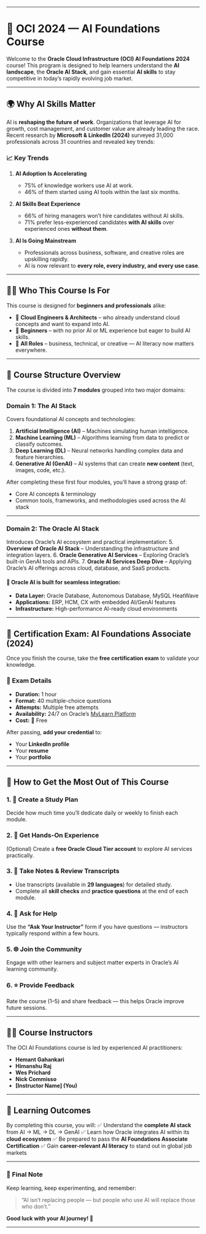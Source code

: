 
---

# 🤖 OCI 2024 — AI Foundations Course

Welcome to the **Oracle Cloud Infrastructure (OCI) AI Foundations 2024** course!
This program is designed to help learners understand the **AI landscape**, the **Oracle AI Stack**, and gain essential **AI skills** to stay competitive in today’s rapidly evolving job market.

---

## 🌍 Why AI Skills Matter

AI is **reshaping the future of work**. Organizations that leverage AI for growth, cost management, and customer value are already leading the race.
Recent research by **Microsoft & LinkedIn (2024)** surveyed 31,000 professionals across 31 countries and revealed key trends:

### 📈 Key Trends

1. **AI Adoption Is Accelerating**

   * 75% of knowledge workers use AI at work.
   * 46% of them started using AI tools within the last six months.

2. **AI Skills Beat Experience**

   * 66% of hiring managers won’t hire candidates without AI skills.
   * 71% prefer less-experienced candidates **with AI skills** over experienced ones **without them**.

3. **AI Is Going Mainstream**

   * Professionals across business, software, and creative roles are upskilling rapidly.
   * AI is now relevant to **every role, every industry, and every use case**.

---

## 👩‍💻 Who This Course Is For

This course is designed for **beginners and professionals** alike:

* 🧠 **Cloud Engineers & Architects** – who already understand cloud concepts and want to expand into AI.
* 🚀 **Beginners** – with no prior AI or ML experience but eager to build AI skills.
* 💼 **All Roles** – business, technical, or creative — AI literacy now matters everywhere.

---

## 🧩 Course Structure Overview

The course is divided into **7 modules** grouped into two major domains:

### **Domain 1: The AI Stack**

Covers foundational AI concepts and technologies:

1. **Artificial Intelligence (AI)** – Machines simulating human intelligence.
2. **Machine Learning (ML)** – Algorithms learning from data to predict or classify outcomes.
3. **Deep Learning (DL)** – Neural networks handling complex data and feature hierarchies.
4. **Generative AI (GenAI)** – AI systems that can create **new content** (text, images, code, etc.).

After completing these first four modules, you’ll have a strong grasp of:

* Core AI concepts & terminology
* Common tools, frameworks, and methodologies used across the AI stack

---

### **Domain 2: The Oracle AI Stack**

Introduces Oracle’s AI ecosystem and practical implementation:
5. **Overview of Oracle AI Stack** – Understanding the infrastructure and integration layers.
6. **Oracle Generative AI Services** – Exploring Oracle’s built-in GenAI tools and APIs.
7. **Oracle AI Services Deep Dive** – Applying Oracle’s AI offerings across cloud, database, and SaaS products.

#### 🧠 Oracle AI is built for seamless integration:

* **Data Layer:** Oracle Database, Autonomous Database, MySQL HeatWave
* **Applications:** ERP, HCM, CX with embedded AI/GenAI features
* **Infrastructure:** High-performance AI-ready cloud environments

---

## 🏅 Certification Exam: AI Foundations Associate (2024)

Once you finish the course, take the **free certification exam** to validate your knowledge.

### 🧾 Exam Details

* **Duration:** 1 hour
* **Format:** 40 multiple-choice questions
* **Attempts:** Multiple free attempts
* **Availability:** 24/7 on Oracle’s [MyLearn Platform](https://mylearn.oracle.com)
* **Cost:** 💯 Free

After passing, **add your credential** to:

* Your **LinkedIn profile**
* Your **resume**
* Your **portfolio**

---

## 🧭 How to Get the Most Out of This Course

### 1. 📅 Create a Study Plan

Decide how much time you’ll dedicate daily or weekly to finish each module.

### 2. 🧰 Get Hands-On Experience

(Optional) Create a **free Oracle Cloud Tier account** to explore AI services practically.

### 3. 📝 Take Notes & Review Transcripts

* Use transcripts (available in **29 languages**) for detailed study.
* Complete all **skill checks** and **practice questions** at the end of each module.

### 4. 💬 Ask for Help

Use the **“Ask Your Instructor”** form if you have questions — instructors typically respond within a few hours.

### 5. 🌐 Join the Community

Engage with other learners and subject matter experts in Oracle’s AI learning community.

### 6. ⭐ Provide Feedback

Rate the course (1–5) and share feedback — this helps Oracle improve future sessions.

---

## 👨‍🏫 Course Instructors

The OCI AI Foundations course is led by experienced AI practitioners:

* **Hemant Gahankari**
* **Himanshu Raj**
* **Wes Prichard**
* **Nick Commisso**
* **[Instructor Name] (You)**

---

## 🎯 Learning Outcomes

By completing this course, you will:
✅ Understand the **complete AI stack** from AI → ML → DL → GenAI
✅ Learn how Oracle integrates AI within its **cloud ecosystem**
✅ Be prepared to pass the **AI Foundations Associate Certification**
✅ Gain **career-relevant AI literacy** to stand out in global job markets

---

### 🏁 Final Note

Keep learning, keep experimenting, and remember:

> “AI isn’t replacing people — but people who use AI will replace those who don’t.”

**Good luck with your AI journey! 🚀**

---


